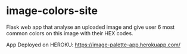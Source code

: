 # image-colors-site
Flask web app that analyse an uploaded image and give user 6 most common colors on this image with their HEX codes.

App Deployed on HEROKU:
https://image-palette-app.herokuapp.com/
